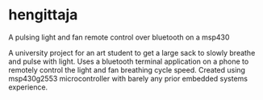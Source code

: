 # hengittaja
A pulsing light and fan remote control over bluetooth on a msp430

A university project for an art student to get a large sack to slowly breathe and pulse with light. Uses a bluetooth terminal application on a phone to remotely control the light and fan breathing cycle speed. Created using msp430g2553 microcontroller with barely any prior embedded systems experience.
